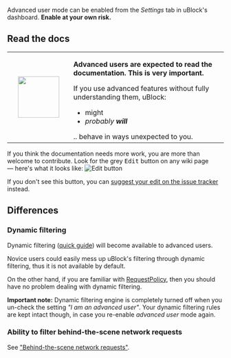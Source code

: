 Advanced user mode can be enabled from the _Settings_ tab in uBlock's dashboard. **Enable at your own risk.**

## Read the docs
<table><tr><td width="130" align="center">
<img src="http://i.imgur.com/3kJFgHX.jpg" float="right" width="96" height="96">
</td><td>
<p><b>Advanced users are expected to read the documentation. This is very important.</b></p>

<p>If you use advanced features without fully understanding them, uBlock:</p>

<ul>
<li>might</li>
<li><i>probably <b>will</b></i>
</ul>
.. behave in ways unexpected to you.
</td></tr></table>

If you think the documentation needs more work, you are more than welcome to contribute. Look for the grey <kbd>Edit</kbd> button on any wiki page — here's what it looks like: ![Edit button](http://i.imgur.com/RElN8kr.png)

If you don't see this button, you can [suggest your edit on the issue tracker](https://github.com/gorhill/uBlock/issues) instead.

## Differences

### Dynamic filtering

Dynamic filtering ([quick guide](https://github.com/gorhill/uBlock/wiki/Dynamic-filtering:-quick-guide)) will become available to advanced users.

Novice users could easily mess up uBlock's filtering through dynamic filtering, thus it is not available by default.

On the other hand, if you are familiar with [RequestPolicy](https://www.requestpolicy.com/), then you should have no problem dealing with dynamic filtering.

**Important note:** Dynamic filtering engine is completely turned off when you un-check the setting _"I am an advanced user"_. Your dynamic filtering rules are kept intact though, in case you re-enable _advanced user_ mode again.

### Ability to filter behind-the-scene network requests

See ["Behind-the-scene network requests"](https://github.com/gorhill/uBlock/wiki/Behind-the-scene-network-requests).